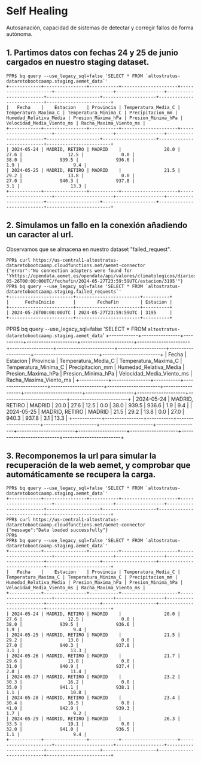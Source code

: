 # Self Healing

Autosanación, capacidad de sistemas de detectar y corregir fallos de forma autónoma.

## 1. Partimos datos con fechas 24 y 25 de junio cargados en nuestro staging dataset.

```
PPR$ bq query --use_legacy_sql=false 'SELECT * FROM `altostratus-dataretobootcaamp.staging.aemet_data`'
+------------+----------------+-----------+---------------------+----------------------+----------------------+------------------+------------------------+--------------------+--------------------+---------------------------+------------------------+
|   Fecha    |    Estacion    | Provincia | Temperatura_Media_C | Temperatura_Maxima_C | Temperatura_Minima_C | Precipitacion_mm | Humedad_Relativa_Media | Presion_Maxima_hPa | Presion_Minima_hPa | Velocidad_Media_Viento_ms | Racha_Maxima_Viento_ms |
+------------+----------------+-----------+---------------------+----------------------+----------------------+------------------+------------------------+--------------------+--------------------+---------------------------+------------------------+
| 2024-05-24 | MADRID, RETIRO | MADRID    |                20.0 |                 27.6 |                 12.5 |              0.0 |                   38.0 |              939.5 |              936.6 |                       1.9 |                    9.4 |
| 2024-05-25 | MADRID, RETIRO | MADRID    |                21.5 |                 29.2 |                 13.8 |              0.0 |                   27.0 |              940.3 |              937.8 |                       3.1 |                   13.3 |
+------------+----------------+-----------+---------------------+----------------------+----------------------+------------------+------------------------+--------------------+--------------------+---------------------------+------------------------+
```
## 2. Simulamos un fallo en la conexión añadiendo un caracter al url.

Observamos que se almacena en nuestro dataset "failed_request".

```
PPR$ curl https://us-central1-altostratus-dataretobootcaamp.cloudfunctions.net/aemet-connector
{"error":"No connection adapters were found for 'Yhttps://opendata.aemet.es/opendata/api/valores/climatologicos/diarios/datos/fechaini/2024-05-26T00:00:00UTC/fechafin/2024-05-27T23:59:59UTC/estacion/3195'"}
PPR$ bq query --use_legacy_sql=false 'SELECT * FROM `altostratus-dataretobootcaamp.staging.failed_requests`'
+------------------------+------------------------+----------+
|      FechaInicio       |        FechaFin        | Estacion |
+------------------------+------------------------+----------+
| 2024-05-26T00:00:00UTC | 2024-05-27T23:59:59UTC | 3195     |
+------------------------+------------------------+----------+
```

PPR$ bq query --use_legacy_sql=false 'SELECT * FROM `altostratus-dataretobootcaamp.staging.aemet_data`'
+------------+----------------+-----------+---------------------+----------------------+----------------------+------------------+------------------------+--------------------+--------------------+---------------------------+------------------------+
|   Fecha    |    Estacion    | Provincia | Temperatura_Media_C | Temperatura_Maxima_C | Temperatura_Minima_C | Precipitacion_mm | Humedad_Relativa_Media | Presion_Maxima_hPa | Presion_Minima_hPa | Velocidad_Media_Viento_ms | Racha_Maxima_Viento_ms |
+------------+----------------+-----------+---------------------+----------------------+----------------------+------------------+------------------------+--------------------+--------------------+---------------------------+------------------------+
| 2024-05-24 | MADRID, RETIRO | MADRID    |                20.0 |                 27.6 |                 12.5 |              0.0 |                   38.0 |              939.5 |              936.6 |                       1.9 |                    9.4 |
| 2024-05-25 | MADRID, RETIRO | MADRID    |                21.5 |                 29.2 |                 13.8 |              0.0 |                   27.0 |              940.3 |              937.8 |                       3.1 |                   13.3 |
+------------+----------------+-----------+---------------------+----------------------+----------------------+------------------+------------------------+--------------------+--------------------+---------------------------+------------------------+

## 3. Recomponemos la url para simular la recuperación de la web aemet, y comprobar que automáticamente se recupera la carga.

```
PPR$ bq query --use_legacy_sql=false 'SELECT * FROM `altostratus-dataretobootcaamp.staging.aemet_data`'
+------------+----------------+-----------+---------------------+----------------------+----------------------+------------------+------------------------+--------------------+--------------------+---------------------------+------------------------+
PPR$ curl https://us-central1-altostratus-dataretobootcaamp.cloudfunctions.net/aemet-connector
{"message":"Data loaded successfully"}
PPR$
PPR$ bq query --use_legacy_sql=false 'SELECT * FROM `altostratus-dataretobootcaamp.staging.aemet_data`'
+------------+----------------+-----------+---------------------+----------------------+----------------------+------------------+------------------------+--------------------+--------------------+---------------------------+------------------------+
|   Fecha    |    Estacion    | Provincia | Temperatura_Media_C | Temperatura_Maxima_C | Temperatura_Minima_C | Precipitacion_mm | Humedad_Relativa_Media | Presion_Maxima_hPa | Presion_Minima_hPa | Velocidad_Media_Viento_ms | Racha_Maxima_Viento_ms |
+------------+----------------+-----------+---------------------+----------------------+----------------------+------------------+------------------------+--------------------+--------------------+---------------------------+------------------------+
| 2024-05-24 | MADRID, RETIRO | MADRID    |                20.0 |                 27.6 |                 12.5 |              0.0 |                   38.0 |              939.5 |              936.6 |                       1.9 |                    9.4 |
| 2024-05-25 | MADRID, RETIRO | MADRID    |                21.5 |                 29.2 |                 13.8 |              0.0 |                   27.0 |              940.3 |              937.8 |                       3.1 |                   13.3 |
| 2024-05-26 | MADRID, RETIRO | MADRID    |                21.7 |                 29.6 |                 13.8 |              0.0 |                   31.0 |              940.9 |              937.4 |                       2.8 |                   11.4 |
| 2024-05-27 | MADRID, RETIRO | MADRID    |                23.2 |                 30.3 |                 16.2 |              0.0 |                   35.0 |              941.1 |              938.1 |                       1.1 |                   10.8 |
| 2024-05-28 | MADRID, RETIRO | MADRID    |                23.4 |                 30.4 |                 16.5 |              0.0 |                   41.0 |              942.9 |              939.3 |                       1.7 |                    9.2 |
| 2024-05-29 | MADRID, RETIRO | MADRID    |                26.3 |                 33.5 |                 19.1 |              0.0 |                   32.0 |              941.0 |              936.5 |                       1.1 |                    9.4 |
+------------+----------------+-----------+---------------------+----------------------+----------------------+------------------+------------------------+--------------------+--------------------+---------------------------+------------------------+
```
